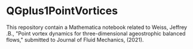 # QGplus1PointVortices
This repository contain a Mathematica notebook related to Weiss, Jeffrey .B., "Point vortex dynamics for three-dimensional ageostrophic balanced flows," submitted to Journal of Fluid Mechanics, (2021).
